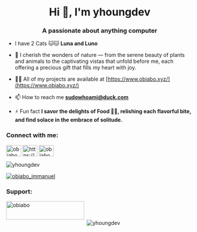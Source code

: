 <h1 align="center">Hi 👋, I'm yhoungdev</h1>
<h3 align="center">A passionate about anything computer</h3>


- I have 2 Cats 🐱🐱 **Luna and Luno**

- 🌱 I cherish the wonders of nature — from the serene beauty of plants and animals to the captivating vistas that unfold before me, each offering a precious gift that fills my heart with joy.

- 👨‍💻 All of my projects are available at [https://www.obiabo.xyz/](https://www.obiabo.xyz/)

- 📫 How to reach me **sudowhoami@duck.com**

- ⚡ Fun fact **I savor the delights of Food 🍲🥘, relishing each flavorful bite, and find solace in the embrace of solitude.**

<h3 align="left">Connect with me:</h3>
<p align="left">
<a href="https://twitter.com/obiabo_immanuel" target="blank"><img align="center" src="https://raw.githubusercontent.com/rahuldkjain/github-profile-readme-generator/master/src/images/icons/Social/twitter.svg" alt="obiabo_immanuel" height="30" width="40" /></a>
<a href="https://linkedin.com/in/https://www.linkedin.com/in/obiabo-emmanuel-5a66371aa/" target="blank"><img align="center" src="https://raw.githubusercontent.com/rahuldkjain/github-profile-readme-generator/master/src/images/icons/Social/linked-in-alt.svg" alt="https://www.linkedin.com/in/obiabo-emmanuel-5a66371aa/" height="30" width="40" /></a>
<a href="https://discord.gg/obiabo" target="blank"><img align="center" src="https://raw.githubusercontent.com/rahuldkjain/github-profile-readme-generator/master/src/images/icons/Social/discord.svg" alt="obiabo" height="30" width="40" /></a>
</p>

<p align="left"> <img src="https://komarev.com/ghpvc/?username=yhoungdev&label=Profile%20views&color=0e75b6&style=flat" alt="yhoungdev" /> </p>



<p align="left"> <a href="https://twitter.com/obiabo_immanuel" target="blank"><img src="https://img.shields.io/twitter/follow/obiabo_immanuel?logo=twitter&style=for-the-badge" alt="obiabo_immanuel" /></a> </p>

<h3 align="left">Support:</h3>
<p><a href="https://www.buymeacoffee.com/obiabo"> <img align="left" src="https://cdn.buymeacoffee.com/buttons/v2/default-yellow.png" height="50" width="210" alt="obiabo" /></a></p><br><br>

<p>&nbsp;<img align="center" src="https://github-readme-stats.vercel.app/api?username=yhoungdev&show_icons=true&locale=en" alt="yhoungdev" /></p>
